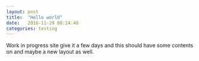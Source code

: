 ```yaml
---
layout: post
title:  "Hello world"
date:   2016-11-29 08:24:48
categories: testing
---
```

Work in progress site give it a few days and this should have some contents on and maybe a new layout as well.
